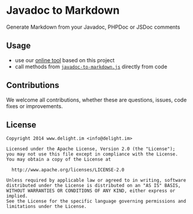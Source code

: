 # Javadoc to Markdown

Generate Markdown from your Javadoc, PHPDoc or JSDoc comments

## Usage

 * use our [online tool](https://javadoc-to-markdown.herokuapp.com/) based on this project
 * call methods from [`javadoc-to-markdown.js`](_js/javadoc-to-markdown.js) directly from code

## Contributions

We welcome all contributions, whether these are questions, issues, code fixes or improvements.

## License

```
Copyright 2014 www.delight.im <info@delight.im>

Licensed under the Apache License, Version 2.0 (the "License");
you may not use this file except in compliance with the License.
You may obtain a copy of the License at

  http://www.apache.org/licenses/LICENSE-2.0

Unless required by applicable law or agreed to in writing, software
distributed under the License is distributed on an "AS IS" BASIS,
WITHOUT WARRANTIES OR CONDITIONS OF ANY KIND, either express or implied.
See the License for the specific language governing permissions and
limitations under the License.
```
